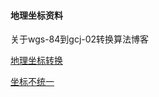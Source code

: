 #### 地理坐标资料

关于wgs-84到gcj-02转换算法博客

[地理坐标转换](https://kongxz.com/2013/10/wgs-cgj/)

[坐标不统一](https://segmentfault.com/a/1190000013350008)

